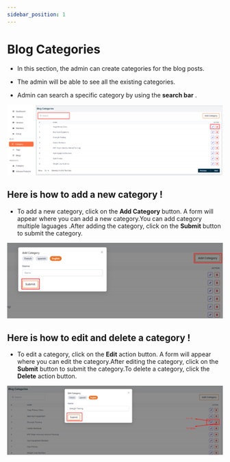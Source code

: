 ```yaml
---
sidebar_position: 1
---
```



# Blog Categories

- In this section, the admin can create categories for the blog posts.

- The admin will be able to see all the existing categories.

- Admin can search a specific category by using the **search bar** .

![category](./img/c.png)


## Here is how to add a new category !
- To add a new category, click on the **Add Category** button. A form will appear where you can add a new category.You can add category multiple laguages .After adding the category, click on the **Submit** button to submit the category.

![category](./img/c1.png)



## Here is how to edit and delete a category !

- To edit a category, click on the **Edit** action button. A form will appear where you can edit the category.After editing the category, click on the **Submit** button to submit the category.To delete a category, click the **Delete** action button.

![category](./img/c2.png)